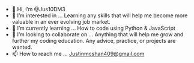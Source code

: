 - 👋 Hi, I’m @Jus10DM3
- 👀 I’m interested in ... Learning any skills that will help me become more valuable in an ever evolving job market.
- 🌱 I’m currently learning ... How to code using Python & JavaScript
- 💞️ I’m looking to collaborate on ... Anything that will help me grow and further my coding education. Any advice, practice, or projects are wanted. 
- 📫 How to reach me ... Justinmcshan409@gmail.com

<!---
Jus10DM3/Jus10DM3 is a ✨ special ✨ repository because its `README.md` (this file) appears on your GitHub profile.
You can click the Preview link to take a look at your changes.
--->
